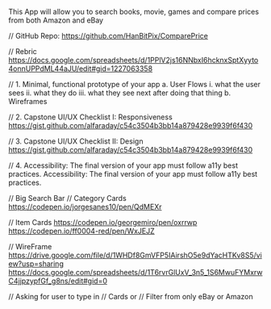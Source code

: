   This App will allow you to search books, movie, games and compare prices from both Amazon and eBay

// GitHub Repo:
https://github.com/HanBitPix/ComparePrice

// Rebric
https://docs.google.com/spreadsheets/d/1PPlV2js16NNbxI6hcknxSptXyyto4onnUPPdML44aJU/edit#gid=1227063358

// 1. Minimal, functional prototype of your app
      a. User Flows
        i. what the user sees
        ii. what they do
        iii. what they see next after doing that thing
      b. Wireframes

// 2. Capstone UI/UX Checklist I: Responsiveness
https://gist.github.com/alfaraday/c54c3504b3bb14a879428e9939f6f430

// 3. Capstone UI/UX Checklist II: Design
https://gist.github.com/alfaraday/c54c3504b3bb14a879428e9939f6f430

// 4. Accessibility: The final version of your app must follow a11y best practices.
Accessibility: The final version of your app must follow a11y best practices.

// Big Search Bar
// Category Cards 
https://codepen.io/jorgesanes10/pen/QdMEXr

// Item Cards
https://codepen.io/georgemiro/pen/oxrrwp
https://codepen.io/ff0004-red/pen/WxJEJZ

// WireFrame
https://drive.google.com/file/d/1WHDf8GmVFP5IAirshO5e9dYacHTKv8S5/view?usp=sharing
https://docs.google.com/spreadsheets/d/1T6rvrGlUxV_3n5_1S6MwuFYMxrwC4jjpzypfGf_g8ns/edit#gid=0

// Asking for user to type in
// Cards or 
// Filter from only eBay or Amazon

